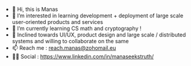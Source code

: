 - 👋 Hi, this is Manas
- 👀 I’m interested in learning development + deployment of large scale user-oriented products and services
- 🌱 I’m currently learning CS math and cryptography !
- 💞️ Inclined towards UI/UX, product design and large scale / distributed systems and willing to collaborate on the same
- 📫 Reach me : reach.manas@zohomail.eu
- 👨‍💻 Social : https://www.linkedin.com/in/manaseekstruth/

<!---
ma-phi/ma-phi is a ✨ special ✨ repository because its `README.md` (this file) appears on your GitHub profile.
You can click the Preview link to take a look at your changes.
--->
